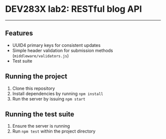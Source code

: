 # DEV283X lab2: RESTful blog API
---
## Features
- UUID4 primary keys for consistent updates
- Simple header validation for submission methods (`middleware/validators.js`)
- Test suite

## Running the project
1. Clone this repository
1. Install dependencies by running `npm install`
1. Run the server by issuing `npm start`

## Running the test suite
1. Ensure the server is running
1. Run `npm test` within the project directory

